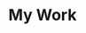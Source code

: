 ---
toc: true
layout: post
comments: true
description: This is my work.
categories: [APCSP]
title: My Work
---
